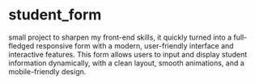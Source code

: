 # student_form
small project to sharpen my front-end skills, it quickly turned into a full-fledged responsive form with a modern, user-friendly interface and interactive features. This form allows users to input and display student information dynamically, with a clean layout, smooth animations, and a mobile-friendly design.
